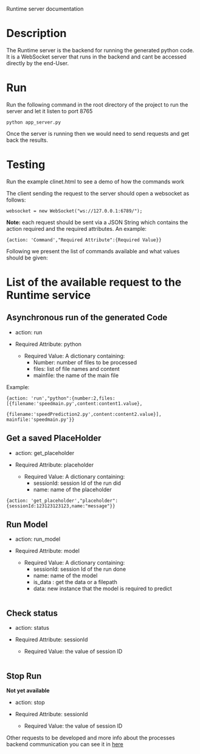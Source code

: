 Runtime server documentation

# Description

The Runtime server is the backend for running the generated python code. 
It is a WebSocket server that runs in the backend and cant be accessed directly by the end-User.

# Run

Run the following command in the root directory of the project to run the server and let it listen to port 8765

```
python app_server.py
```
Once the server is running then we would need to send requests and get back the results.

# Testing

Run the example clinet.html to see a demo of how the commands work

The client sending the request to the server should open a websocket as follows:
``` 
websocket = new WebSocket("ws://127.0.0.1:6789/");
```
**Note:** each request should be sent via a JSON String which contains the action required and the required attributes.
An example:
```
{action: 'Command',"Required Attribute":{Required Value}}
```
Following we present the list of commands available and what values should be given:

# List of the available request to the Runtime service

## Asynchronous run of the generated Code


* action:  run 

* Required Attribute:  python 
  
  * Required Value: A dictionary containing:
    * Number: number of files to be processed
    * files: list of file names and content 
    * mainfile: the name of the main file

Example:
```
{action: 'run',"python":{number:2,files:[{filename:'speedmain.py',content:content1.value},
                {filename:'speedPrediction2.py',content:content2.value}], mainfile:'speedmain.py'}}
```
## Get a saved PlaceHolder 


* action:  get_placeholder 

* Required Attribute: placeholder
  
  * Required Value: A dictionary containing:
    * sessionId: session Id of the run did
    * name: name of the placeholder
 

```
{action: 'get_placeholder',"placeholder":{sessionId:123123123123,name:"message"}}

```
## Run Model 


* action:  run_model 

* Required Attribute: model
  
  * Required Value: A dictionary containing:
    * sessionId: session Id of the run done
    * name: name of the model
    * is_data : get the data or a filepath
    * data: new instance that the model is required to predict

```
```
## Check status 


* action:  status 

* Required Attribute: sessionId
  
  * Required Value: the value of session ID

```
```
## Stop Run 

**Not yet available**

* action:  stop 

* Required Attribute: sessionId
  
  * Required Value: the value of session ID

Other requests to be developed and more info about the processes backend communication you can see it in [here](https://uni-bonn.sciebo.de/apps/onlyoffice/1336403918?filePath=%2Fshared_folder%2FWork%2FGesamtkonzept%2FArchitecture%2FRuntime%20API%20v0.1.xlsx)